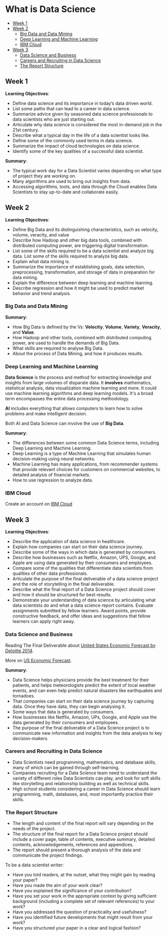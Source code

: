 # What is Data Science <!-- omit in toc -->

- [Week 1](#week-1)
- [Week 2](#week-2)
  - [Big Data and Data Mining](#big-data-and-data-mining)
  - [Deep Learning and Machine Learning](#deep-learning-and-machine-learning)
  - [IBM Cloud](#ibm-cloud)
- [Week 3](#week-3)
  - [Data Science and Business](#data-science-and-business)
  - [Careers and Recruiting in Data Science](#careers-and-recruiting-in-data-science)
  - [The Report Structure](#the-report-structure)

## Week 1

**Learning Objectives**:
- Define data science and its importance in today’s data driven world.
- List some paths that can lead to a career in data science.
- Summarize advice given by seasoned data science professionals to data scientists who are just starting out.
- Articulate why data science is considered the most in-demand job in the 21st century.
- Describe what a typical day in the life of a data scientist looks like.
- Define some of the commonly used terms in data science.
- Summarize the impact of cloud technologies on data science.
- Identify some of the key qualities of a successful data scientist.

**Summary**:
- The typical work day for a Data Scientist varies depending on what type of project they are working on.
- Many algorithms are used to bring out insights from data.
- Accessing algorithms, tools, and data through the Cloud enables Data Scientists to stay up-to-date and collaborate easily.


## Week 2

**Learning Objectives**:
- Define Big Data and its distinguishing characteristics, such as velocity, volume, veracity, and value
- Describe how Hadoop and other big data tools, combined with distributed computing power, are triggering digital transformation.
- List some of the skills required to be a data scientist and analyze big data. List some of the skills required to analyze big data.
- Explain what data mining is.
- Summarize the importance of establishing goals, data selection, preprocessing, transformation, and storage of data in preparation for data mining.
- Explain the difference between deep learning and machine learning.
- Describe regression and how it might be used to predict market behavior and trend analysis.

### Big Data and Data Mining

**Summary**:
- How Big Data is defined by the Vs: **Velocity**, **Volume**, **Variety**, **Veracity**, and **Value**.
- How Hadoop and other tools, combined with distributed computing power,  are used to handle the demands of Big Data.
- What skills are required to analyse Big Data.
- About the process of Data Mining, and how it produces results.


### Deep Learning and Machine Learning

**Data Science** is the process and method for extracting knowledge and insights from large volumes of disparate data. It **involves** mathematics, statistical analysis, data visualization machine learning and more. It could use machine learning algorithms and deep learning models. It's a broad term encompasses the entire data processing methodology.

**AI** includes everything that allows computers to learn how to solve problems and make intelligent decision. 

Both AI and Data Science can involve the use of **Big Data**.


**Summary**:
- The differences between some common Data Science terms, including Deep Learning and Machine Learning.
- Deep Learning is a type of Machine Learning that simulates human decision-making using neural networks.
- Machine Learning has many applications, from recommender systems that provide relevant choices for customers on commercial websites, to detailed analysis of financial markets.
- How to use regression to analyze data.

### IBM Cloud

Create an account on [IBM Cloud](https://cloud.ibm.com/login)

## Week 3

**Learning Objectives**:
- Describe the application of data science in healthcare.
- Explain how companies can start on their data science journey.
- Describe some of the ways in which data is generated by consumers.
- Describe how businesses such as Netflix, Amazon, UPS, Google, and Apple are using data generated by their consumers and employees.
- Compare some of the qualities that differentiate data scientists from qualities of other data professionals.
- Articulate the purpose of the final deliverable of a data science project and the role of storytelling in the final deliverable.
- Describe what the final report of a Data Science project should cover and how it should be structured for best results.
- Demonstrate your understanding of data science by articulating what data scientists do and what a data science report contains. Evaluate assignments submitted by fellow learners. Award points, provide constructive feedback, and offer ideas and suggestions that fellow learners can apply right away.

### Data Science and Business

Reading The Final Deliverable about [United States Economic Forecast by Deloitte 2014](https://www2.deloitte.com/content/dam/insights/us/articles/2015-q4/DUP1511_USEF_121815.pdf).

More on [US Economic Forecast](https://www2.deloitte.com/us/en/insights/economy/us-economic-forecast.html).

**Summary**:
- Data Science helps physicians provide the best treatment for their patients, and helps meteorologists predict the extent of local weather events, and can even help predict natural disasters like earthquakes and tornadoes.
- That companies can start on their data science journey by capturing data. Once they have data, they can begin analysing it.
- Some ways that data is generated by consumers. 
- How businesses like Netflix, Amazon, UPs, Google, and Apple use the data generated by their consumers and employees.
- The purpose of the final deliverable of a Data Science project is to communicate new information and insights from the data analysis to key decision-makers.

### Careers and Recruiting in Data Science

- Data Scientists need programming, mathematics, and database skills, many of which can be gained through self-learning.
- Companies recruiting for a Data Science team need to understand the variety of different roles Data Scientists can play, and look for soft skills like storytelling and relationship building as well as technical skills.
- High school students considering a career in Data Science should learn programming, math, databases, and, most importantly practice their skills.

### The Report Structure

- The length and content of the final report will vary depending on the needs of the project.
- The structure of the final report for a Data Science project should include a cover page, table of contents, executive summary, detailed contents, acknowledgements, references and appendices.
- The report should present a thorough analysis of the data and communicate the project findings.

To be a data scientist writer:

- Have you told readers, at the outset, what they might gain by reading your paper?
- Have you made the aim of your work clear?
- Have you explained the significance of your contribution?
- Have you set your work in the appropriate context by giving sufficient background (including a complete set of relevant references) to your work?
- Have you addressed the question of practicality and usefulness?
- Have you identified future developments that might result from your work?
- Have you structured your paper in a clear and logical fashion?